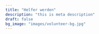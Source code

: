 ```yaml
---
title: "Helfer werden"
description: "this is meta description"
draft: false
bg_image: "images/volunteer-bg.jpg"
---
```


